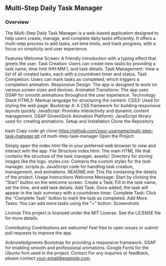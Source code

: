 ## Multi-Step Daily Task Manager
### Overview
The Multi-Step Daily Task Manager is a web-based application designed to help users create, manage, and complete daily tasks efficiently. It offers a multi-step process to add tasks, set time limits, and track progress, with a focus on simplicity and user experience.

Features
Welcome Screen: A friendly introduction with a typing effect that greets the user.
Task Creation: Users can create new tasks by providing a task name, time limit (HH:MM
), and task details.
Task Management: View a list of all created tasks, each with a countdown timer and status.
Task Completion: Users can mark tasks as completed, which triggers a completion animation.
Responsive Design: The app is designed to work on various screen sizes and devices.
Animated Transitions: The app uses GSAP for smooth animations throughout the user experience.
Technology Stack
HTML5: Markup language for structuring the content.
CSS3: Used for styling the web page.
Bootstrap 4: A CSS framework for building responsive layouts quickly.
JavaScript: Provides interactivity and dynamic content management.
GSAP (GreenSock Animation Platform): JavaScript library used for creating animations.
Setup and Installation
Clone the Repository

bash
Copy code
git clone https://github.com/your-username/multi-step-task-manager.git
cd multi-step-task-manager
Open the Project

Simply open the index.html file in your preferred web browser to view and interact with the app.
File Structure
index.html: The main HTML file that contains the structure of the task manager.
assets/: Directory for storing images like the logo.
styles.css: Contains the custom styles for the task manager.
scripts.js: JavaScript code for handling task creation, management, and animations.
README.md: This file containing the details of the project.
Usage Instructions
Welcome Message: Start by clicking the "Start" button on the welcome screen.
Create a Task: Fill in the task name, set the time, and add task details.
Add Task: Once added, the task will appear in the task summary with a countdown timer.
Complete Task: Click the "Complete Task" button to mark the task as completed.
Add More Tasks: You can add more tasks using the "+" button.
Screenshots

License
This project is licensed under the MIT License. See the LICENSE file for more details.

Contributing
Contributions are welcome! Feel free to open issues or submit pull requests to improve the app.

Acknowledgments
Bootstrap for providing a responsive framework.
GSAP for enabling smooth and professional animations.
Google Fonts for the Ubuntu font used in the project.
Contact
For any inquiries or feedback, please contact your-email@example.com.
